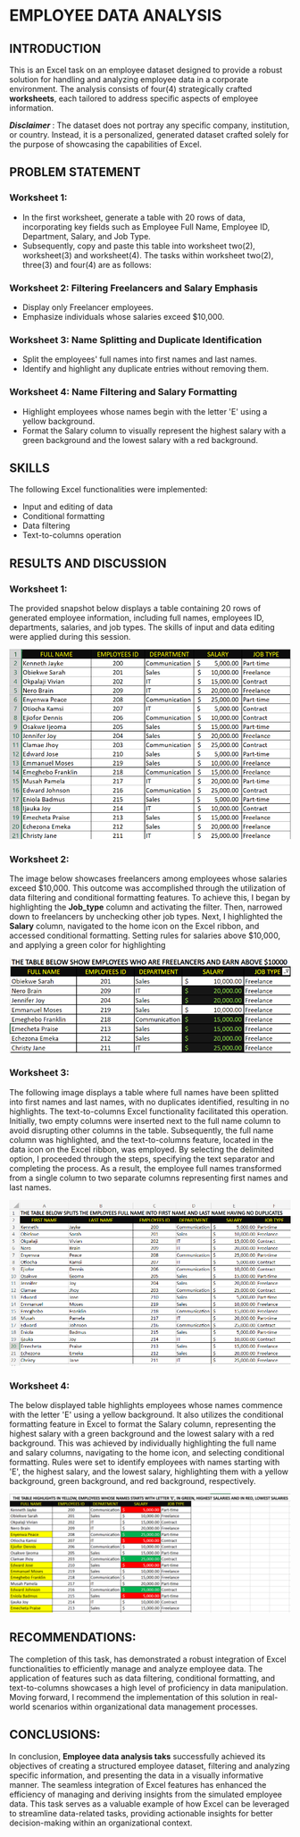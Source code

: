 # EMPLOYEE DATA ANALYSIS
## INTRODUCTION
This is an Excel task on an employee dataset designed to provide a robust solution for handling and analyzing employee data in a corporate environment. The analysis consists of four(4) strategically crafted **worksheets**, each tailored to address specific aspects of employee information.

**_Disclaimer_** : The dataset does not portray any specific company, institution, or country. Instead, it is a personalized, generated dataset crafted solely for the purpose of showcasing the capabilities of Excel.

## PROBLEM STATEMENT
### Worksheet 1:
- In the first worksheet, generate a table with 20 rows of data, incorporating key fields such as Employee Full Name, Employee ID, Department, Salary, and Job Type. 
- Subsequently, copy and paste this table into worksheet two(2), worksheet(3) and worksheet(4).
The tasks within worksheet two(2), three(3) and four(4) are as follows:
### Worksheet 2: Filtering Freelancers and Salary Emphasis
- Display only Freelancer employees.
- Emphasize individuals whose salaries exceed $10,000.
### Worksheet 3: Name Splitting and Duplicate Identification
- Split the employees' full names into first names and last names.
- Identify and highlight any duplicate entries without removing them.
### Worksheet 4: Name Filtering and Salary Formatting
- Highlight employees whose names begin with the letter 'E' using a yellow background.
- Format the Salary column to visually represent the highest salary with a green background and the lowest salary with a red background.

## SKILLS
The following Excel functionalities were implemented:
- Input and editing of data
- Conditional formatting
- Data filtering
- Text-to-columns operation

## RESULTS AND DISCUSSION
### Worksheet 1: 
The provided snapshot below displays a table containing 20 rows of generated employee information, including full names, employees ID, departments, salaries, and job types. The skills of input and data editing were applied during this session.

![](Dataset.png)

### Worksheet 2:
The image below showcases freelancers among employees whose salaries exceed $10,000. This outcome was accomplished through the utilization of data filtering and conditional formatting features. To achieve this, I began by highlighting the **Job_type** column and activating the filter. Then, narrowed down to freelancers by unchecking other job types. Next, I highlighted the **Salary** column, navigated to the home icon on the Excel ribbon, and accessed conditional formatting. Setting rules for salaries above $10,000, and applying a green color for highlighting

![](Emp_Freelancers.png)

### Worksheet 3:
The following image displays a table where full names have been splitted into first names and last names, with no duplicates identified, resulting in no highlights. The text-to-columns Excel functionality facilitated this operation. Initially, two empty columns were inserted next to the full name column to avoid disrupting other columns in the table. Subsequently, the full name column was highlighted, and the text-to-columns feature, located in the data icon on the Excel ribbon, was employed. By selecting the delimited option, I proceeded through the steps, specifying the text separator and completing the process. As a result, the employee full names transformed from a single column to two separate columns representing first names and last names.

![](Emp_Fullnames.png)

### Worksheet 4: 
The below displayed table highlights employees whose names commence with the letter 'E' using a yellow background. It also utilizes the conditional formatting feature in Excel to format the Salary column, representing the highest salary with a green background and the lowest salary with a red background. This was achieved by individually highlighting the full name and salary columns, navigating to the home icon, and selecting conditional formatting. Rules were set to identify employees with names starting with 'E', the highest salary, and the lowest salary, highlighting them with a yellow background, green background, and red background, respectively.

![](Emp_Formatting.png)

## RECOMMENDATIONS:
The completion of this task, has demonstrated a robust integration of Excel functionalities to efficiently manage and analyze employee data. The application of features such as data filtering, conditional formatting, and text-to-columns showcases a high level of proficiency in data manipulation. Moving forward, I recommend the implementation of this solution in real-world scenarios within organizational data management processes.

## CONCLUSIONS:
In conclusion, **Employee data analysis taks** successfully achieved its objectives of creating a structured employee dataset, filtering and analyzing specific information, and presenting the data in a visually informative manner. The seamless integration of Excel features has enhanced the efficiency of managing and deriving insights from the simulated employee data. This task serves as a valuable example of how Excel can be leveraged to streamline data-related tasks, providing actionable insights for better decision-making within an organizational context.






